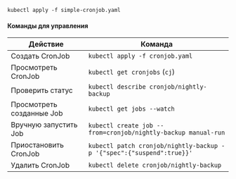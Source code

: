```shell
kubectl apply -f simple-cronjob.yaml
```


#### **Команды для управления**

| Действие                              | Команда |
| ----------------------------------------------- | ---------------- |
| Создать CronJob                        | `kubectl apply -f cronjob.yaml`               |
| Просмотреть CronJob                | `kubectl get cronjobs` (`cj`)            |
| Проверить статус               | `kubectl describe cronjob/nightly-backup`               |
| Просмотреть созданные Job | `kubectl get jobs --watch`               |
| Вручную запустить Job         | `kubectl create job --from=cronjob/nightly-backup manual-run`               |
| Приостановить CronJob            | `kubectl patch cronjob/nightly-backup -p '{"spec":{"suspend":true}}'`               |
| Удалить CronJob                        | `kubectl delete cronjob/nightly-backup`               |